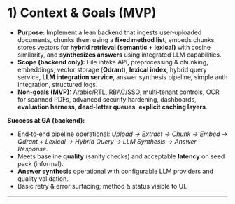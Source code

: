 # 1) Context & Goals (MVP)

- **Purpose:** Implement a lean backend that ingests user‑uploaded documents, chunks them using a **fixed method list**, embeds chunks, stores vectors for **hybrid retrieval (semantic + lexical)** with cosine similarity, and **synthesizes answers** using integrated LLM capabilities.
- **Scope (backend only):** File intake API, preprocessing & chunking, embeddings, vector storage (**Qdrant**), **lexical index**, hybrid query service, **LLM integration service**, answer synthesis pipeline, simple auth integration, structured logs.
- **Non‑goals (MVP):** Arabic/RTL, RBAC/SSO, multi‑tenant controls, OCR for scanned PDFs, advanced security hardening, dashboards, **evaluation harness**, **dead‑letter queues**, **explicit caching layers**.

**Success at GA (backend):**

- End‑to‑end pipeline operational: _Upload → Extract → Chunk → Embed → Qdrant + Lexical → Hybrid Query → LLM Synthesis → Answer Response_.
- Meets baseline **quality** (sanity checks) and acceptable **latency** on seed pack (informal).
- **Answer synthesis** operational with configurable LLM providers and quality validation.
- Basic retry & error surfacing; method & status visible to UI.

---
